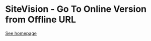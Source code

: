 
# SiteVision - Go To Online Version from Offline URL

[See homepage](http://henrikekelof.github.io/sv-goto-online/)

